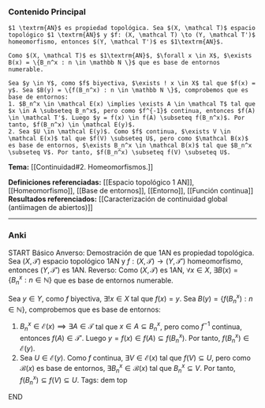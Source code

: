 ### Contenido Principal

```ad-proposition
$1 \textrm{AN}$ es propiedad topológica. Sea $(X, \mathcal T)$ espacio topológico $1 \textrm{AN}$ y $f: (X, \mathcal T) \to (Y, \mathcal T')$ homeomorfismo, entonces $(Y, \mathcal T')$ es $1\textrm{AN}$.
```

```ad-proof
Como $(X, \mathcal T)$ es $1\textrm{AN}$, $\forall x \in X$, $\exists B(x) = \{B_n^x : n \in \mathbb N \}$ que es base de entornos numerable.

Sea $y \in Y$, como $f$ biyectiva, $\exists ! x \in X$ tal que $f(x) = y$. Sea $B(y) = \{f(B_n^x) : n \in \mathbb N \}$, comprobemos que es base de entornos:
1. $B_n^x \in \mathcal E(x) \implies \exists A \in \mathcal T$ tal que $x \in A \subseteq B_n^x$, pero como $f^{-1}$ continua, entonces $f(A) \in \mathcal T'$. Luego $y = f(x) \in f(A) \subseteq f(B_n^x)$. Por tanto, $f(B_n^x) \in \mathcal E(y)$.
2. Sea $U \in \mathcal E(y)$. Como $f$ continua, $\exists V \in \mathcal E(x)$ tal que $f(V) \subseteq U$, pero como $\mathcal B(x)$ es base de entornos, $\exists B_n^x \in \mathcal B(x)$ tal que $B_n^x \subseteq V$. Por tanto, $f(B_n^x) \subseteq f(V) \subseteq U$.
```

**Tema:** [[Continuidad#2. Homeomorfismos.]]

**Definiciones referenciadas:** [[Espacio topológico 1 AN]], [[Homeomorfismo]], [[Base de entornos]], [[Entorno]], [[Función continua]]
**Resultados referenciados:** [[Caracterización de continuidad global (antiimagen de abiertos)]]

---
### Anki

START
Básico
Anverso: Demostración de que $1 \textrm{AN}$ es propiedad topológica. Sea $(X, \mathcal T)$ espacio topológico $1 \textrm{AN}$ y $f: (X, \mathcal T) \to (Y, \mathcal T')$ homeomorfismo, entonces $(Y, \mathcal T')$ es $1\textrm{AN}$.
Reverso: Como $(X, \mathcal T)$ es $1\textrm{AN}$, $\forall x \in X$, $\exists B(x) = \{B_n^x : n \in \mathbb N \}$ que es base de entornos numerable.

Sea $y \in Y$, como $f$ biyectiva, $\exists ! x \in X$ tal que $f(x) = y$. Sea $B(y) = \{f(B_n^x) : n \in \mathbb N \}$, comprobemos que es base de entornos:
1. $B_n^x \in \mathcal E(x) \implies \exists A \in \mathcal T$ tal que $x \in A \subseteq B_n^x$, pero como $f^{-1}$ continua, entonces $f(A) \in \mathcal T'$. Luego $y = f(x) \in f(A) \subseteq f(B_n^x)$. Por tanto, $f(B_n^x) \in \mathcal E(y)$.
2. Sea $U \in \mathcal E(y)$. Como $f$ continua, $\exists V \in \mathcal E(x)$ tal que $f(V) \subseteq U$, pero como $\mathcal B(x)$ es base de entornos, $\exists B_n^x \in \mathcal B(x)$ tal que $B_n^x \subseteq V$. Por tanto, $f(B_n^x) \subseteq f(V) \subseteq U$.
Tags: dem top
<!--ID: 1731446305413-->
END
